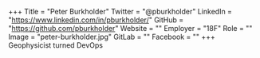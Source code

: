 +++
Title = "Peter Burkholder"
Twitter = "@pburkholder"
LinkedIn = "https://www.linkedin.com/in/pburkholder/"
GitHub = "https://github.com/pburkholder"
Website = ""
Employer = "18F"
Role = ""
Image = "peter-burkholder.jpg"
GitLab = ""
Facebook = ""
+++
Geophysicist turned DevOps